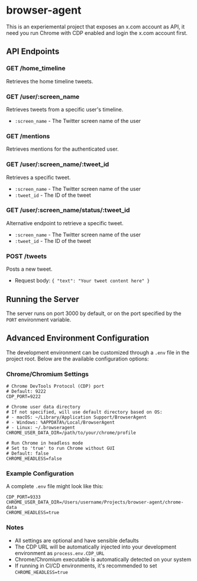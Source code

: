 # browser-agent

This is an experiemental project that exposes an x.com account as API, it need you run Chrome with CDP enabled and login the x.com account first.

## API Endpoints

### GET /home_timeline
Retrieves the home timeline tweets.

### GET /user/:screen_name
Retrieves tweets from a specific user's timeline.
- `:screen_name` - The Twitter screen name of the user

### GET /mentions
Retrieves mentions for the authenticated user.

### GET /user/:screen_name/:tweet_id
Retrieves a specific tweet.
- `:screen_name` - The Twitter screen name of the user
- `:tweet_id` - The ID of the tweet

### GET /user/:screen_name/status/:tweet_id
Alternative endpoint to retrieve a specific tweet.
- `:screen_name` - The Twitter screen name of the user
- `:tweet_id` - The ID of the tweet

### POST /tweets
Posts a new tweet.
- Request body: `{ "text": "Your tweet content here" }`

## Running the Server

The server runs on port 3000 by default, or on the port specified by the `PORT` environment variable.

## Advanced Environment Configuration

The development environment can be customized through a `.env` file in the project root. Below are the available configuration options:

### Chrome/Chromium Settings

```env
# Chrome DevTools Protocol (CDP) port
# Default: 9222
CDP_PORT=9222

# Chrome user data directory
# If not specified, will use default directory based on OS:
# - macOS: ~/Library/Application Support/BrowserAgent
# - Windows: %APPDATA%/Local/BrowserAgent
# - Linux: ~/.browseragent
CHROME_USER_DATA_DIR=/path/to/your/chrome/profile

# Run Chrome in headless mode
# Set to 'true' to run Chrome without GUI
# Default: false
CHROME_HEADLESS=false
```

### Example Configuration

A complete `.env` file might look like this:

```env
CDP_PORT=9333
CHROME_USER_DATA_DIR=/Users/username/Projects/browser-agent/chrome-data
CHROME_HEADLESS=true
```

### Notes

- All settings are optional and have sensible defaults
- The CDP URL will be automatically injected into your development environment as `process.env.CDP_URL`
- Chrome/Chromium executable is automatically detected on your system
- If running in CI/CD environments, it's recommended to set `CHROME_HEADLESS=true`

